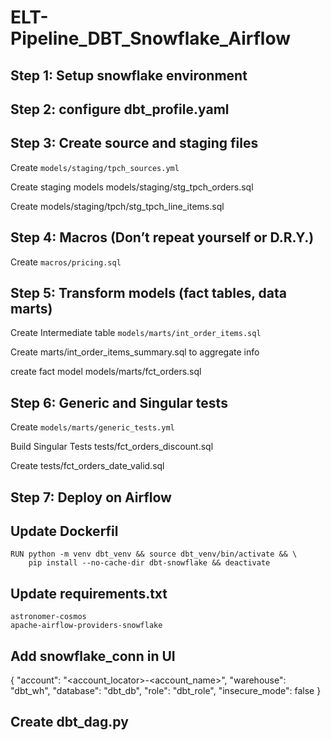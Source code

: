 # ELT-Pipeline_DBT_Snowflake_Airflow

## Step 1: Setup snowflake environment
## Step 2: configure dbt_profile.yaml
## Step 3: Create source and staging files

Create `models/staging/tpch_sources.yml`

Create staging models models/staging/stg_tpch_orders.sql

Create models/staging/tpch/stg_tpch_line_items.sql

## Step 4: Macros (Don’t repeat yourself or D.R.Y.)

Create `macros/pricing.sql`

## Step 5: Transform models (fact tables, data marts)

Create Intermediate table `models/marts/int_order_items.sql`

Create marts/int_order_items_summary.sql to aggregate info

create fact model models/marts/fct_orders.sql

## Step 6: Generic and Singular tests

Create `models/marts/generic_tests.yml`

Build Singular Tests tests/fct_orders_discount.sql

Create tests/fct_orders_date_valid.sql

## Step 7: Deploy on Airflow

## Update Dockerfil
```docker
RUN python -m venv dbt_venv && source dbt_venv/bin/activate && \
    pip install --no-cache-dir dbt-snowflake && deactivate
```

## Update requirements.txt
```
astronomer-cosmos
apache-airflow-providers-snowflake
```

## Add snowflake_conn in UI
{
  "account": "<account_locator>-<account_name>",
  "warehouse": "dbt_wh",
  "database": "dbt_db",
  "role": "dbt_role",
  "insecure_mode": false
}

## Create dbt_dag.py
